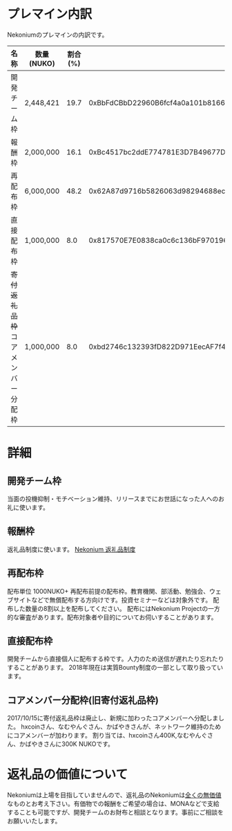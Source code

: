 # プレマイン内訳

Nekoniumのプレマインの内訳です。

|名称|数量(NUKO)|割合(%)||
|---|---|---|---|
|開発チーム枠|2,448,421|19.7|0xBbFdCBbD22960B6fcf4a0a101b816614aa551c4b|
|報酬枠|2,000,000|16.1|0xBc4517bc2ddE774781E3D7B49677DE3449D4D581|
|再配布枠|6,000,000|48.2|0x62A87d9716b5826063d98294688ec76F774034d6|
|直接配布枠|1,000,000|8.0|0x817570E7E0838ca0c6c136bF9701962FF7a6e562|
|<s>寄付返礼品枠</s><br/>コアメンバー分配枠|1,000,000|8.0|0xbd2746c132393fD822D971EecAF7f4cd770A5472|

# 詳細

## 開発チーム枠
当面の投機抑制・モチベーション維持、リリースまでにお世話になった人へのお礼に使います。

## 報酬枠
返礼品制度に使います。
[Nekonium 返礼品制度](https://docs.google.com/document/d/e/2PACX-1vQ6BP--R0-qwrVr_R5IdqIHvOupven4OpiktwvkW_BBoVz_lPuLc707mwavH-RD01x0SjDhS-p8FHor/pub)

## 再配布枠
配布単位 1000NUKO+ 
再配布前提の配布枠。教育機関、部活動、勉強会、ウェブサイトなどで無償配布する方向けです。投資セミナーなどは対象外です。
配布した数量の8割以上を配布してください。
配布にはNekonium Projectの一方的な審査があります。配布対象者や目的についてお伺いすることがあります。

## 直接配布枠
開発チームから直接個人に配布する枠です。人力のため送信が遅れたり忘れたりすることがあります。
2018年現在は実質Bounty制度の一部として取り扱っています。

## コアメンバー分配枠(旧寄付返礼品枠)
2017/10/15に寄付返礼品枠は廃止し、新規に加わったコアメンバーへ分配しました。
hxcoinさん、なむやんぐさん、かばやきさんが、ネットワーク維持のためにコアメンバーが加わります。
割り当ては、hxcoinさん400K,なむやんぐさん、かばやきさんに300K NUKOです。


# 返礼品の価値について
Nekoniumは上場を目指していませんので、返礼品のNekoniumは<u>全くの無価値</u>なものとお考え下さい。有価物での報酬をご希望の場合は、MONAなどで支給することも可能ですが、開発チームのお財布と相談となります。事前にご相談をお願いいたします。
